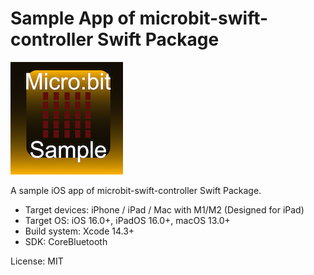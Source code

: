 # Sample App of microbit-swift-controller Swift Package

![AppIcon](assets/appIcon180.png)

A sample iOS app of microbit-swift-controller Swift Package.

- Target devices: iPhone / iPad / Mac with M1/M2 (Designed for iPad)
- Target OS: iOS 16.0+, iPadOS 16.0+, macOS 13.0+
- Build system: Xcode 14.3+
- SDK: CoreBluetooth

License: MIT
